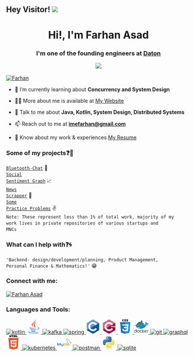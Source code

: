 ## Hey Visitor! <img src="https://raw.githubusercontent.com/iampavangandhi/iampavangandhi/master/gifs/Hi.gif" width="30px">

<h1 align="center">Hi!, I'm Farhan Asad</h1>
<!--h3 align="center">I'm one of the Founding Engineers at <a href="https://sarasanalytics.com/daton" target="_blank"> <img src="https://github.com/imefarhan/imefarhan/blob/0a2eb429d297c5d0ac469a312dd57a44e328112d/daton_logo.svg" style="background-color:white;padding:20px;" alt="Saras Analytics" width="40" height="40"/> </a> </h3-->

<h3 align="center">I'm one of the founding engineers at <a href="https://sarasanalytics.com/daton">Daton</a></h3>

<p align="center">
  <img src="https://github.com/imefarhan/imefarhan/blob/217ed70753ac672f80edbeda1064480b9ccf4104/FarhanBanner.gif"/>
</p>

<p align="left"> <a href="https://twitter.com/andOnIMust" target="blank"><img src="https://img.shields.io/twitter/follow/Farhan?logo=twitter&style=for-the-badge" alt="Farhan" /></a> </p>

- 🌱 I’m currently learning about **Concurrency and System Design**

- 👨‍💻 More about me is available at [My Website](https://imefarhan.github.io/)

- 💬 Talk to me about **Java, Kotlin, System Design, Distributed Systems**

- 📫 Reach out to me at **imefarhan@gmail.com**

- 📄 Know about my work & experiences [My Resume](https://drive.google.com/file/d/1iPoGf1mVrXLP0sCFe22IbwuTMzE4ZW_K/view?usp=sharing)

### Some of my projects:question::rocket:
<code>[Bluetooth-Chat](https://github.com/imefarhan/Bluetooth-Chat)</code> :email:     
<code>[Social Sentiment Graph](https://github.com/imefarhan/Social-Sentiment-Graphs)</code> :chart_with_upwards_trend:  
<code>[News Scrapper](https://github.com/imefarhan/News-Scrapper)</code> :scroll:  
<code>[Some Practice Problems](https://github.com/imefarhan/Practice-Problems)</code> :v:  
<code>Note: These represent less than 1% of total work, majority of my work lives in private repositories of various startups and MNCs</code>

### What can I help with:question::cyclone:
<code>'Backend- design/development/planning, Product Management, Personal Finance & Mathematics!'</code> :grin:

<h3 align="left">Connect with me:</h3>
<p align="left">
<a href="https://www.linkedin.com/in/imefarhan/" target="blank"><img align="center" src="https://github.com/melanieshi0120/melanieshi0120/blob/master/linkedin.ico" alt="Farhan Asad" height="30" width="80" /></a>
</p>

<h3 align="left">Languages and Tools:</h3>
<p align="left">

<a href="https://kotlinlang.org" target="_blank"> <img src="https://www.vectorlogo.zone/logos/kotlinlang/kotlinlang-icon.svg" alt="kotlin" width="40" height="40"/> </a> 
<a href="https://www.java.com" target="_blank"> <img src="https://raw.githubusercontent.com/devicons/devicon/master/icons/java/java-original.svg" alt="java" width="40" height="40"/> </a> 
<a href="https://kafka.apache.org/" target="_blank"> <img src="https://www.vectorlogo.zone/logos/apache_kafka/apache_kafka-icon.svg" alt="kafka" width="40" height="40"/> </a> 
<a href="https://spring.io/" target="_blank"> <img src="https://www.vectorlogo.zone/logos/springio/springio-icon.svg" alt="spring" width="40" height="40"/> </a> 
<a href="https://www.cprogramming.com/" target="_blank"> <img src="https://raw.githubusercontent.com/devicons/devicon/master/icons/c/c-original.svg" alt="c" width="40" height="40"/> </a> 
<a href="https://www.w3schools.com/cpp/" target="_blank"> <img src="https://raw.githubusercontent.com/devicons/devicon/master/icons/cplusplus/cplusplus-original.svg" alt="cplusplus" width="40" height="40"/> </a> 
<a href="https://www.w3schools.com/css/" target="_blank"> <img src="https://raw.githubusercontent.com/devicons/devicon/master/icons/css3/css3-original-wordmark.svg" alt="css3" width="40" height="40"/> </a> 
<a href="https://www.docker.com/" target="_blank"> <img src="https://raw.githubusercontent.com/devicons/devicon/master/icons/docker/docker-original-wordmark.svg" alt="docker" width="40" height="40"/> </a> 
<a href="https://git-scm.com/" target="_blank"> <img src="https://www.vectorlogo.zone/logos/git-scm/git-scm-icon.svg" alt="git" width="40" height="40"/> </a> 
<a href="https://graphql.org" target="_blank"> <img src="https://www.vectorlogo.zone/logos/graphql/graphql-icon.svg" alt="graphql" width="40" height="40"/> </a> 
<a href="https://www.w3.org/html/" target="_blank"> <img src="https://raw.githubusercontent.com/devicons/devicon/master/icons/html5/html5-original-wordmark.svg" alt="html5" width="40" height="40"/> </a> 
<a href="https://kubernetes.io" target="_blank"> <img src="https://www.vectorlogo.zone/logos/kubernetes/kubernetes-icon.svg" alt="kubernetes" width="40" height="40"/> </a> 
<a href="https://www.mysql.com/" target="_blank"> <img src="https://raw.githubusercontent.com/devicons/devicon/master/icons/mysql/mysql-original-wordmark.svg" alt="mysql" width="40" height="40"/> </a> 
<a href="https://postman.com" target="_blank"> <img src="https://www.vectorlogo.zone/logos/getpostman/getpostman-icon.svg" alt="postman" width="40" height="40"/> </a> 
<a href="https://www.python.org" target="_blank"> <img src="https://raw.githubusercontent.com/devicons/devicon/master/icons/python/python-original.svg" alt="python" width="40" height="40"/> </a> 
<a href="https://www.sqlite.org/" target="_blank"> <img src="https://www.vectorlogo.zone/logos/sqlite/sqlite-icon.svg" alt="sqlite" width="40" height="40"/> </a> </p>
